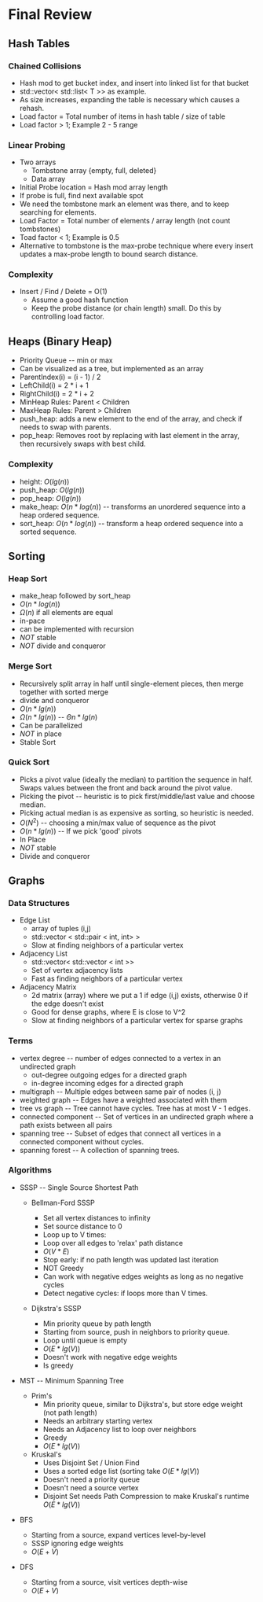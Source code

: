 # Final Review

## Hash Tables
### Chained Collisions
* Hash mod to get bucket index, and insert into linked list for that bucket
* std::vector< std::list< T >> as example.
* As size increases, expanding the table is necessary which causes a rehash.
* Load factor = Total number of items in hash table / size of table
* Load factor > 1; Example 2 - 5 range

### Linear Probing
* Two arrays
   * Tombstone array {empty, full, deleted}
   * Data array
* Initial Probe location = Hash mod array length 
* If probe is full, find next available spot
* We need the tombstone mark an element was there, and to keep searching for elements.
* Load Factor = Total number of elements / array length (not count tombstones)
* Toad factor < 1;   Example is 0.5
* Alternative to tombstone is the max-probe technique where every insert updates a max-probe length to bound search distance.

### Complexity
* Insert / Find / Delete = O(1)
  * Assume a good hash function
  * Keep the probe distance (or chain length) small.   Do this by controlling load factor.

## Heaps (Binary Heap)
* Priority Queue -- min or max
* Can be visualized as a tree, but implemented as an array
* ParentIndex(i) = (i - 1) / 2
* LeftChild(i) = 2 * i + 1
* RightChild(i) = 2 * i + 2
* MinHeap Rules:   Parent < Children
* MaxHeap Rules:   Parent > Children
* push_heap: adds a new element to the end of the array, and check if needs to swap with parents.
* pop_heap: Removes root by replacing with last element in the array, then recursively swaps with best child.

### Complexity
* height: $O(lg(n))$
* push_heap: $O(lg(n))$
* pop_heap:  $O(lg(n))$
* make_heap: $O(n * log(n))$ -- transforms an unordered sequence into a heap ordered sequence.
* sort_heap: $O(n * log(n))$ -- transform a heap ordered sequence into a sorted sequence.

## Sorting

### Heap Sort
* make_heap followed by sort_heap
* $O(n * log(n))$
* $\Omega{(n)}$ if all elements are equal
* in-pace
* can be implemented with recursion
* *NOT* stable
* *NOT* divide and conqueror 

### Merge Sort
* Recursively split array in half until single-element pieces, then merge together with sorted merge
* divide and conqueror
* $O(n * lg(n))$
* $\Omega(n * lg(n))$ --  $\Theta{n * lg(n)}$
* Can be parallelized
* *NOT* in place
* Stable Sort

### Quick Sort
* Picks a pivot value (ideally the median) to partition the sequence in half.   Swaps values between the front and back around the pivot value.
* Picking the pivot -- heuristic is to pick first/middle/last value and choose median.
* Picking actual median is as expensive as sorting, so heuristic is needed.
* $O(N^2)$ -- choosing a min/max value of sequence as the pivot
* $O(n * lg(n))$ -- If we pick 'good' pivots
* In Place
* *NOT* stable
* Divide and conqueror


## Graphs
### Data Structures 
* Edge List
   * array of tuples (i,j)
   * std::vector < std::pair < int, int> >
   * Slow at finding neighbors of a particular vertex
* Adjacency List
   * std::vector< std::vector < int >>
   * Set of vertex adjacency lists
   * Fast as finding neighbors of a particular vertex
* Adjacency Matrix
   * 2d matrix (array) where we put a 1 if edge (i,j) exists, otherwise 0 if the edge doesn't exist
   * Good for dense graphs, where E is close to V^2
   * Slow at finding neighbors of a particular vertex for sparse graphs
### Terms
* vertex degree -- number of edges connected to a vertex in an undirected graph
    * out-degree outgoing edges for a directed graph
    * in-degree incoming edges for a directed graph
* multigraph -- Multiple edges between same pair of nodes (i, j)
* weighted graph -- Edges have a weighted associated with them
* tree vs graph -- Tree cannot have cycles.   Tree has at most V - 1 edges.
* connected component -- Set of vertices in an undirected graph where a path exists between all pairs
* spanning tree -- Subset of edges that connect all vertices in a connected component without cycles.
* spanning forest -- A collection of spanning trees.

### Algorithms
* SSSP -- Single Source Shortest Path
  * Bellman-Ford SSSP
      * Set all vertex distances to infinity
      * Set source distance to 0
      * Loop up to V times:
      * Loop over all edges to 'relax' path distance  
      * $O(V * E)$
      * Stop early:  if no path length was updated last iteration
      * NOT Greedy
      * Can work with negative edges weights as long as no negative cycles
      * Detect negative cycles:   if loops more than V times.
      
  * Dijkstra's SSSP
     * Min priority queue by path length
     * Starting from source, push in neighbors to priority queue.
     * Loop until queue is empty
     * $O(E * lg (V))$
     * Doesn't work with negative edge weights
     * Is greedy

* MST -- Minimum Spanning Tree
   * Prim's
        * Min priority queue, similar to Dijkstra's, but store edge weight (not path length)
        * Needs an arbitrary starting vertex
        * Needs an Adjacency list to loop over neighbors
        * Greedy
        * $O(E * lg(V))$  
   * Kruskal's
        * Uses Disjoint Set / Union Find
        * Uses a sorted edge list (sorting take $O(E * lg (V))$
        * Doesn't need a priority queue
        * Doesn't need a source vertex
        * Disjoint Set needs Path Compression to make Kruskal's runtime $O(E * lg(V))$
* BFS
   * Starting from a source, expand vertices level-by-level
   * SSSP ignoring edge weights
   * $O(E + V)$
* DFS
    * Starting from a source, visit vertices depth-wise
    * $O(E + V)$